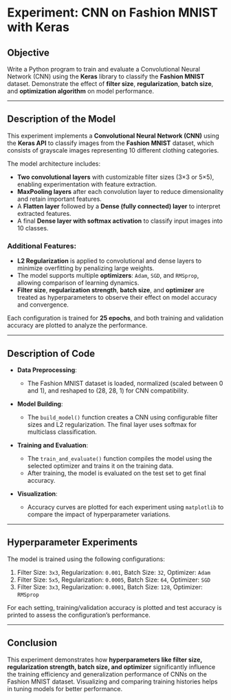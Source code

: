 # Experiment: CNN on Fashion MNIST with Keras

## Objective

Write a Python program to train and evaluate a Convolutional Neural Network (CNN) using the **Keras** library to classify the **Fashion MNIST** dataset. Demonstrate the effect of **filter size**, **regularization**, **batch size**, and **optimization algorithm** on model performance.

---

## Description of the Model

This experiment implements a **Convolutional Neural Network (CNN)** using the **Keras API** to classify images from the **Fashion MNIST** dataset, which consists of grayscale images representing 10 different clothing categories.

The model architecture includes:

- **Two convolutional layers** with customizable filter sizes (3×3 or 5×5), enabling experimentation with feature extraction.
- **MaxPooling layers** after each convolution layer to reduce dimensionality and retain important features.
- A **Flatten layer** followed by a **Dense (fully connected) layer** to interpret extracted features.
- A final **Dense layer with softmax activation** to classify input images into 10 classes.

### Additional Features:

- **L2 Regularization** is applied to convolutional and dense layers to minimize overfitting by penalizing large weights.
- The model supports multiple **optimizers**: `Adam`, `SGD`, and `RMSprop`, allowing comparison of learning dynamics.
- **Filter size**, **regularization strength**, **batch size**, and **optimizer** are treated as hyperparameters to observe their effect on model accuracy and convergence.

Each configuration is trained for **25 epochs**, and both training and validation accuracy are plotted to analyze the performance.

---

## Description of Code

- **Data Preprocessing**: 
  - The Fashion MNIST dataset is loaded, normalized (scaled between 0 and 1), and reshaped to (28, 28, 1) for CNN compatibility.

- **Model Building**:
  - The `build_model()` function creates a CNN using configurable filter sizes and L2 regularization. The final layer uses softmax for multiclass classification.
  
- **Training and Evaluation**:
  - The `train_and_evaluate()` function compiles the model using the selected optimizer and trains it on the training data.
  - After training, the model is evaluated on the test set to get final accuracy.

- **Visualization**:
  - Accuracy curves are plotted for each experiment using `matplotlib` to compare the impact of hyperparameter variations.

---

## Hyperparameter Experiments

The model is trained using the following configurations:

1. Filter Size: `3x3`, Regularization: `0.001`, Batch Size: `32`, Optimizer: `Adam`
2. Filter Size: `5x5`, Regularization: `0.0005`, Batch Size: `64`, Optimizer: `SGD`
3. Filter Size: `3x3`, Regularization: `0.0001`, Batch Size: `128`, Optimizer: `RMSprop`

For each setting, training/validation accuracy is plotted and test accuracy is printed to assess the configuration’s performance.

---

## Conclusion

This experiment demonstrates how **hyperparameters like filter size, regularization strength, batch size, and optimizer** significantly influence the training efficiency and generalization performance of CNNs on the Fashion MNIST dataset. Visualizing and comparing training histories helps in tuning models for better performance.
